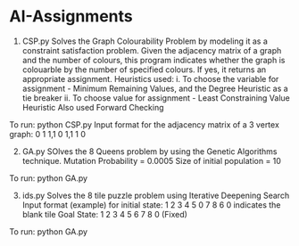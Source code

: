 # AI-Assignments
1) CSP.py
Solves the Graph Colourability Problem by modeling it as a constraint satisfaction problem. Given the adjacency matrix of a graph and the number of colours, this program indicates whether the graph is colouarble by the number of specified colours. If yes, it returns an appropriate assignment.
Heuristics used:
i. To choose the variable for assignment - Minimum Remaining Values, and the Degree Heuristic as a tie breaker
ii. To choose value for assignment - Least Constraining Value Heuristic
Also used Forward Checking

To run: python CSP.py
Input format for the adjacency matrix of a 3 vertex graph: 0 1 1,1 0 1,1 1 0


2) GA.py
SOlves the 8 Queens problem by using the Genetic Algorithms technique.
Mutation Probability = 0.0005
Size of initial population = 10

To run: python GA.py

3) ids.py
Solves the 8 tile puzzle problem using Iterative Deepening Search
Input format (example) for initial state: 1 2 3 4 5 0 7 8 6
0 indicates the blank tile
Goal State: 1 2 3 4 5 6 7 8 0 (Fixed)

To run: python GA.py

